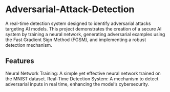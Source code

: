 # Adversarial-Attack-Detection
A real-time detection system designed to identify adversarial attacks targeting AI models. This project demonstrates the creation of a secure AI system by training a neural network, generating adversarial examples using the Fast Gradient Sign Method (FGSM), and implementing a robust detection mechanism.

## Features
Neural Network Training: A simple yet effective neural network trained on the MNIST dataset.
Real-Time Detection System: A mechanism to detect adversarial inputs in real time, enhancing the model’s cybersecurity.
